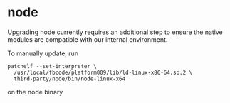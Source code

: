 node
====

Upgrading node currently requires an additional step to ensure the
native modules are compatible with our internal environment.

To manually update, run

    patchelf --set-interpreter \
      /usr/local/fbcode/platform009/lib/ld-linux-x86-64.so.2 \
      third-party/node/bin/node-linux-x64

on the node binary
